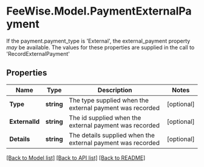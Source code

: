 # FeeWise.Model.PaymentExternalPayment
If the payment.payment_type is 'External', the external_payment property *may* be available.             The values for these properties are supplied in the call to 'RecordExternalPayment' 

## Properties

Name | Type | Description | Notes
------------ | ------------- | ------------- | -------------
**Type** | **string** | The type supplied when the external payment was recorded | [optional] 
**ExternalId** | **string** | The id supplied when the external payment was recorded | [optional] 
**Details** | **string** | The details supplied when the external payment was recorded | [optional] 

[[Back to Model list]](../README.md#documentation-for-models) [[Back to API list]](../README.md#documentation-for-api-endpoints) [[Back to README]](../README.md)

